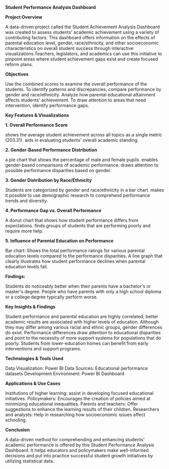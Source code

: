 **Student Performance Analysis Dashboard**

**Project Overview**

A data-driven project called the Student Achievement Analysis Dashboard was created to assess students' academic achievement using a variety of contributing factors. This dashboard offers information on the effects of parental education level, gender, race/ethnicity, and other socioeconomic characteristics on overall student success through interactive visualizations.Teachers, legislators, and academics can use this initiative to pinpoint areas where student achievement gaps exist and create focused reform plans.

**Objectives**

Use the combined scores to examine the overall performance of the students.
To identify patterns and discrepancies, compare performance by gender and race/ethnicity.
Analyze how parental educational attainment affects students' achievement.
To draw attention to areas that need intervention, identify performance gaps.

**Key Features & Visualizations**

**1. Overall Performance Score**

shows the average student achievement across all topics as a single metric (203.31).
aids in evaluating students' overall academic standing.

**2. Gender-Based Performance Distribution**

a pie chart that shows the percentage of male and female pupils.
enables gender-based comparisons of academic performance.
draws attention to possible performance disparities based on gender.

**3. Gender Distribution by Race/Ethnicity**

Students are categorized by gender and race/ethnicity in a bar chart.
makes it possible to use demographic research to comprehend performance trends and diversity.

**4. Performance Gap vs. Overall Performance**

A donut chart that shows how student performance differs from expectations.
finds groups of students that are performing poorly and require more help.

**5. Influence of Parental Education on Performance**

Bar chart: Shows the total performance ratings for various parental education levels compared to the performance disparities.
A line graph that clearly illustrates how student performance declines when parental education levels fall.

**Findings:**

Students do noticeably better when their parents have a bachelor's or master's degree.
People who have parents with only a high school diploma or a college degree typically perform worse.

**Key Insights & Findings**

Student performance and parental education are highly correlated; better academic results are associated with higher levels of education.
Although they may differ among various racial and ethnic groups, gender differences do exist.
Performance differences draw attention to educational disparities and point to the necessity of more support systems for populations that do poorly.
Students from lower-education homes can benefit from early interventions and support programs.

**Technologies & Tools Used**

Data Visualization: Power BI
Data Sources: Educational performance datasets
Development Environment: Power BI Dashboard

**Applications & Use Cases**

Institutions of higher learning: assist in developing focused educational initiatives.
Policymakers: Encourages the creation of policies aimed at minimizing educational inequalities.
Parents and teachers: Offer suggestions to enhance the learning results of their children.
Researchers and analysts: Help in researching how socioeconomic issues affect schooling.

**Conclusion**

A data-driven method for comprehending and enhancing students' academic performance is offered by this Student Performance Analysis Dashboard. It helps educators and policymakers make well-informed decisions and put into practice successful student growth initiatives by utilizing statistical data.
